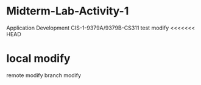 # Midterm-Lab-Activity-1
Application Development CIS-1-9379A/9379B-CS311
test modify
<<<<<<< HEAD

local modify
=======
remote modify
branch modify
